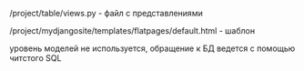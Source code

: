 /project/table/views.py - файл с представлениями

/project/mydjangosite/templates/flatpages/default.html - шаблон

уровень моделей не используется, обращение к БД ведется с помощью читстого SQL
